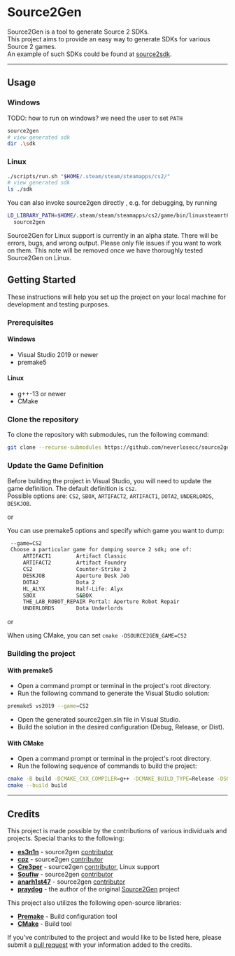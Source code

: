 # Source2Gen

Source2Gen is a tool to generate Source 2 SDKs. \
This project aims to provide an easy way to generate SDKs for various Source 2 games. \
An example of such SDKs could be found at [source2sdk](https://github.com/neverlosecc/source2sdk/tree/cs2).

---

## Usage

### Windows

TODO: how to run on windows? we need the user to set `PATH`

```sh
source2gen
# view generated sdk
dir .\sdk
```

### Linux

```sh
./scripts/run.sh "$HOME/.steam/steam/steamapps/cs2/"
# view generated sdk
ls ./sdk
```

You can also invoke source2gen directly , e.g. for debugging, by running

```sh
LD_LIBRARY_PATH=$HOME/.steam/steam/steamapps/cs2/game/bin/linuxsteamrt64/:$HOME/.steam/steam/steamapps/cs2/game/csgo/bin/linuxsteamrt64/ \
  source2gen
```

Source2Gen for Linux support is currently in an alpha state. There will be
errors, bugs, and wrong output. Please only file issues if you want to work on
them. This note will be removed once we have thoroughly tested Source2Gen on
Linux.

## Getting Started

These instructions will help you set up the project on your local machine for development and testing purposes.

### Prerequisites

#### Windows

- Visual Studio 2019 or newer
- premake5

#### Linux

- g++-13 or newer
- CMake

### Clone the repository

To clone the repository with submodules, run the following command:

```bash
git clone --recurse-submodules https://github.com/neverlosecc/source2gen.git
```

### Update the Game Definition

Before building the project in Visual Studio, you will need to update the game definition.
The default definition is `CS2`. \
Possible options are: `CS2`, `SBOX`, `ARTIFACT2`, `ARTIFACT1`, `DOTA2`, `UNDERLORDS`, `DESKJOB`.

or

You can use premake5 options and specify which game you want to dump:

```bash
 --game=CS2          
 Choose a particular game for dumping source 2 sdk; one of:
     ARTIFACT1        Artifact Classic
     ARTIFACT2        Artifact Foundry
     CS2              Counter-Strike 2
     DESKJOB          Aperture Desk Job
     DOTA2            Dota 2
     HL_ALYX          Half-Life: Alyx
     SBOX             S&BOX
     THE_LAB_ROBOT_REPAIR Portal: Aperture Robot Repair
     UNDERLORDS       Dota Underlords
```

or

When using CMake, you can set `cmake -DSOURCE2GEN_GAME=CS2`

### Building the project

#### With premake5

- Open a command prompt or terminal in the project's root directory.
- Run the following command to generate the Visual Studio solution:

```bash
premake5 vs2019 --game=CS2
```

- Open the generated source2gen.sln file in Visual Studio.
- Build the solution in the desired configuration (Debug, Release, or Dist).

#### With CMake

- Open a command prompt or terminal in the project's root directory.
- Run the following sequence of commands to build the project:

```bash
cmake -B build -DCMAKE_CXX_COMPILER=g++ -DCMAKE_BUILD_TYPE=Release -DSOURCE2GEN_GAME=CS2
cmake --build build
```

---

## Credits

This project is made possible by the contributions of various individuals and projects. Special thanks to the following:

- **[es3n1n](https://github.com/es3n1n)** - source2gen [contributor](https://github.com/neverlosecc/source2gen/commits?author=es3n1n)
- **[cpz](https://github.com/cpz)** - source2gen [contributor](https://github.com/neverlosecc/source2gen/commits?author=cpz)
- **[Cre3per](https://github.com/Cre3per/)** - source2gen [contributor](https://github.com/neverlosecc/source2gen/commits?author=cre3per), Linux support
- **[Soufiw](https://github.com/Soufiw)** - source2gen [contributor](https://github.com/neverlosecc/source2gen/commits?author=Soufiw)
- **[anarh1st47](https://github.com/anarh1st47)** - source2gen [contributor](https://github.com/neverlosecc/source2gen/commits?author=anarh1st47)
- **[praydog](https://github.com/praydog)** - the author of the original [Source2Gen](https://github.com/praydog/Source2Gen) project

This project also utilizes the following open-source libraries:

- **[Premake](https://github.com/premake/premake-core)** - Build configuration tool
- **[CMake](https://github.com/Kitware/CMake)** - Build tool

If you've contributed to the project and would like to be listed here, please submit a [pull request](https://github.com/neverlosecc/source2gen/pulls) with your information added to the credits.
